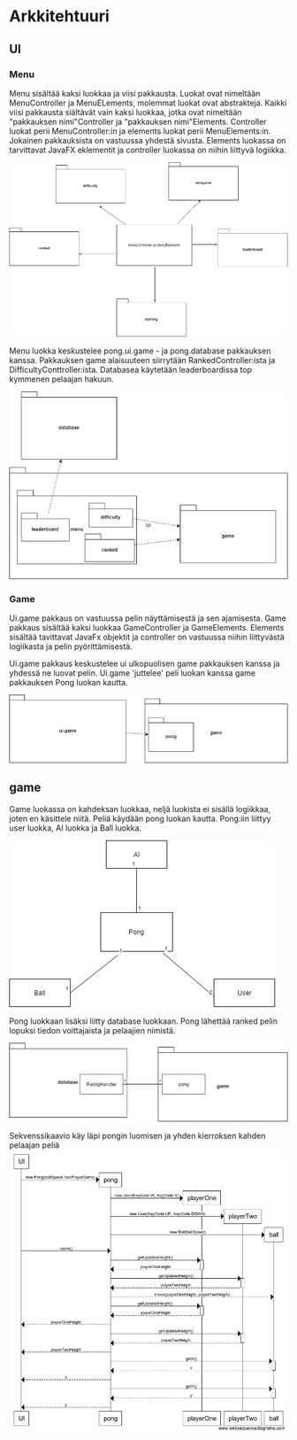 # Arkkitehtuuri

## UI

### Menu

Menu sisältää kaksi luokkaa ja viisi pakkausta. Luokat ovat nimeltään MenuController ja MenuELements, molemmat luokat ovat abstrakteja.
Kaikki viisi pakkausta siältävät vain kaksi luokkaa, jotka ovat nimeltään "pakkauksen nimi"Controller ja "pakkauksen nimi"Elements. Controller luokat perii MenuController:in ja elements luokat perii MenuElements:in. Jokainen pakkauksista on vastuussa yhdestä sivusta. 
Elements luokassa on tarvittavat JavaFX eklementit ja controller luokassa on niihin liittyvä logiikka.

![Menu pakkauskaavio](https://github.com/SkarpAnton/OtPong/blob/master/dokumentaatio/Kuvat/MenuKaavio.png)

Menu luokka keskustelee pong.ui.game - ja pong.database pakkauksen kanssa. Pakkauksen game alaisuuteen siirrytään RankedController:ista ja DifficultyConttroller:ista. Databasea käytetään leaderboardissa top kymmenen pelaajan hakuun.

![Menu dependency](https://github.com/SkarpAnton/OtPong/blob/master/dokumentaatio/Kuvat/MenuDependency.png)

### Game

Ui.game pakkaus on vastuussa pelin näyttämisestä ja sen ajamisesta. Game pakkaus sisältää kaksi luokkaa GameController ja GameElements. Elements sisältää tavittavat JavaFx objektit ja controller on vastuussa niihin liittyvästä logiikasta ja pelin pyörittämisestä.

Ui.game pakkaus keskustelee ui ulkopuolisen game pakkauksen kanssa ja yhdessä ne luovat pelin. Ui.game 'juttelee' peli luokan kanssa 
game pakkauksen Pong luokan kautta.

![ui.gameDependecy](https://github.com/SkarpAnton/OtPong/blob/master/dokumentaatio/Kuvat/UiGameDependency.png)


## game

Game luokassa on kahdeksan luokkaa, neljä luokista ei sisällä logiikkaa, joten en käsittele niitä. Peliä käydään pong luokan kautta.
Pong:iin liittyy user luokka, AI luokka ja Ball luokka.

![game luokkakaavio](https://github.com/SkarpAnton/OtPong/blob/master/dokumentaatio/Kuvat/GameLuokkakaavio.png)

Pong luokkaan lisäksi liitty database luokkaan. Pong lähettää ranked pelin lopuksi tiedon voittajaista ja pelaajien nimistä.

![Pong database](https://github.com/SkarpAnton/OtPong/blob/master/dokumentaatio/Kuvat/DatabasePong.png)

Sekvenssikaavio käy läpi pongin luomisen ja yhden kierroksen kahden pelaajan peliä
![Sekvenssikaavio](https://github.com/SkarpAnton/OtPong/blob/master/dokumentaatio/Kuvat/SekvenssiKaavioPongMove.png)

